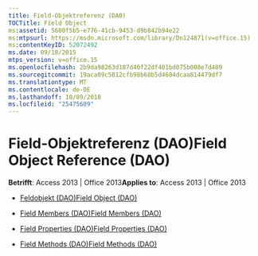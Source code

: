 ```yaml
---
title: Field-Objektreferenz (DAO)
TOCTitle: Field Object
ms:assetid: 5600f5b5-e776-41cb-9453-d9b842b94e22
ms:mtpsurl: https://msdn.microsoft.com/library/Dn124871(v=office.15)
ms:contentKeyID: 52072492
ms.date: 09/18/2015
mtps_version: v=office.15
ms.openlocfilehash: 2b9da98263d187d40f22df401bd075b008e7d489
ms.sourcegitcommit: 19aca09c5812cfb98b68b5d4604dcaa814479df7
ms.translationtype: MT
ms.contentlocale: de-DE
ms.lasthandoff: 10/09/2018
ms.locfileid: "25475609"
---
```

# <a name="field-object-reference-dao"></a><span data-ttu-id="9e142-102">Field-Objektreferenz (DAO)</span><span class="sxs-lookup"><span data-stu-id="9e142-102">Field Object Reference (DAO)</span></span>


<span data-ttu-id="9e142-103">**Betrifft**: Access 2013 | Office 2013</span><span class="sxs-lookup"><span data-stu-id="9e142-103">**Applies to**: Access 2013 | Office 2013</span></span>



  - [<span data-ttu-id="9e142-104">Feldobjekt (DAO)</span><span class="sxs-lookup"><span data-stu-id="9e142-104">Field Object (DAO)</span></span>](field-object-dao.md)

  - [<span data-ttu-id="9e142-105">Field Members (DAO)</span><span class="sxs-lookup"><span data-stu-id="9e142-105">Field Members (DAO)</span></span>](field-members-dao.md)

  - [<span data-ttu-id="9e142-106">Field Properties (DAO)</span><span class="sxs-lookup"><span data-stu-id="9e142-106">Field Properties (DAO)</span></span>](field-properties-dao.md)

  - [<span data-ttu-id="9e142-107">Field Methods (DAO)</span><span class="sxs-lookup"><span data-stu-id="9e142-107">Field Methods (DAO)</span></span>](field-methods-dao.md)

